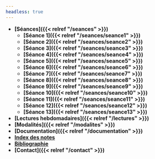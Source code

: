 ```yaml
---
headless: true
---
```


- **[Séances]({{< relref "/seances" >}})**
  - **[Séance 1]({{< relref "/seances/seance1" >}})**
  - **[Séance 2]({{< relref "/seances/seance2" >}})**
  - **[Séance 3]({{< relref "/seances/seance3" >}})**
  - **[Séance 4]({{< relref "/seances/seance4" >}})**
  - **[Séance 5]({{< relref "/seances/seance5" >}})**
  - **[Séance 6]({{< relref "/seances/seance6" >}})** 
  - **[Séance 7]({{< relref "/seances/seance7" >}})**
  - **[Séance 8]({{< relref "/seances/seance8" >}})**
  - **[Séance 9]({{< relref "/seances/seance9" >}})**
  - **[Séance 10]({{< relref "/seances/seance10" >}})**
  - **[Séance 11]({{< relref "/seances/seance11" >}})**
  - **[Séance 12]({{< relref "/seances/seance12" >}})**
  - **[Séance 13]({{< relref "/seances/seance13" >}})**
- **[Lectures hebdomadaires]({{< relref "/lectures" >}})**
- **[Modalités]({{< relref "/modalites" >}})**
- **[Documentation]({{< relref "/documentation" >}})**
- **<a href="https://demo.hedgedoc.org/sl_ISH8hSDSCQ9TUQEDzQg#" target="blank">Index des notes</a>**
- **<a href="https://www.zotero.org/groups/4276254/fra3826-a2021/library" target="blank">Bibliographie</a>**
- **[Contact]({{< relref "/contact" >}})**
